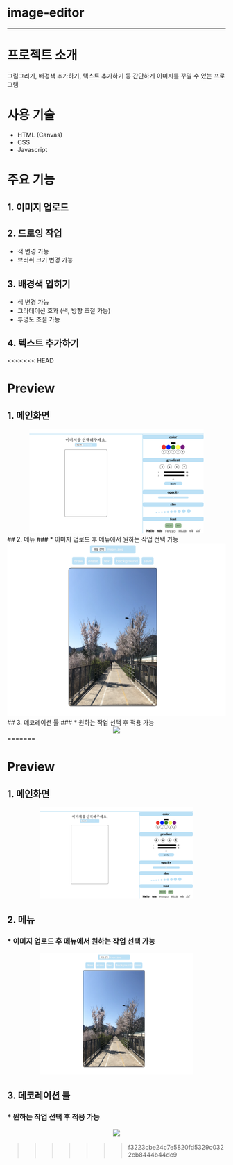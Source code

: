 # image-editor
---
# 프로젝트 소개
그림그리기, 배경색 추가하기, 텍스트 추가하기 등 간단하게 이미지를 꾸밀 수 있는 프로그램

# 사용 기술
* HTML (Canvas)
* CSS
* Javascript

# 주요 기능
## 1. 이미지 업로드
## 2. 드로잉 작업
- 색 변경 가능
- 브러쉬 크기 변경 가능
## 3. 배경색 입히기
- 색 변경 가능
- 그라데이션 효과 (색, 방향 조절 가능)
- 투명도 조절 가능 
## 4. 텍스트 추가하기
<<<<<<< HEAD

# Preview
## 1. 메인화면
<div style="text-align:center">
<img src="/images/메인화면.png" height="240">
</div>
## 2. 메뉴
### * 이미지 업로드 후 메뉴에서 원하는 작업 선택 가능
<div style="text-align:center">
<img src="/images/이미지업로드.png">
</div>
## 3. 데코레이션 툴
### * 원하는 작업 선택 후 적용 가능
<div style="text-align:center">
<img src="/videos/툴.gif">
</div>
=======

# Preview
## 1. 메인화면
<p align="center">
  <img src="/images/메인화면.png" width="70%">
</p>

## 2. 메뉴
### * 이미지 업로드 후 메뉴에서 원하는 작업 선택 가능
<p align="center">
  <img src="/images/이미지업로드.png" width="70%">
</p>

## 3. 데코레이션 툴
### * 원하는 작업 선택 후 적용 가능
<p align="center">
  <img src="/videos/툴.gif" width="250">
</p>

>>>>>>> f3223cbe24c7e5820fd5329c0322cb8444b44dc9

